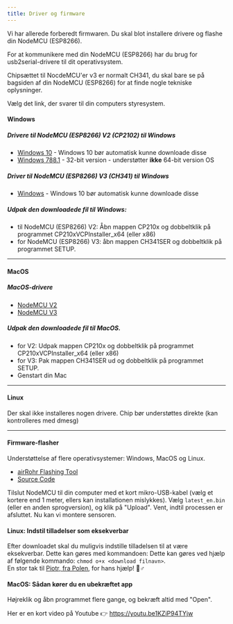 ```yaml
---
title: Driver og firmware
---
```


Vi har allerede forberedt firmwaren. Du skal blot installere drivere og flashe din NodeMCU (ESP8266).

For at kommunikere med din NodeMCU (ESP8266) har du brug for usb2serial-drivere til dit operativsystem.

Chipsættet til NocdeMCU'er v3 er normalt CH341, du skal bare se på bagsiden af din NodeMCU (ESP8266) for at finde nogle tekniske oplysninger.

Vælg det link, der svarer til din computers styresystem.

#### Windows

##### Drivere til NodeMCU (ESP8266) V2 (CP2102) til Windows
* [Windows 10](https://www.silabs.com/documents/public/software/CP210x_Universal_Windows_Driver.zip) - Windows 10 bør automatisk kunne downloade disse
* [Windows 788.1](https://www.silabs.com/documents/public/software/CP210x_Windows_Drivers.zip) - 32-bit version - understøtter **ikke** 64-bit version OS

##### Driver til NodeMCU (ESP8266) V3 (CH341) til Windows
* [Windows](http://www.wch.cn/downloads/file/5.html) - Windows 10 bør automatisk kunne downloade disse

##### Udpak den downloadede fil til Windows:
* til NodeMCU (ESP8266) V2: Åbn mappen CP210x og dobbeltklik på programmet CP210xVCPInstaller_x64 (eller x86)
* for NodeMCU (ESP8266) V3: åbn mappen CH341SER og dobbeltklik på programmet SETUP.

---

#### MacOS

##### MacOS-drivere
* [NodeMCU V2](https://www.silabs.com/documents/public/software/Mac_OSX_VCP_Driver.zip)
* [NodeMCU V3](http://www.wch.cn/downloads/file/178.html)

##### Udpak den downloadede fil til MacOS.
* for V2: Udpak mappen CP210x og dobbeltklik på programmet CP210xVCPInstaller_x64 (eller x86)
* for V3: Pak mappen CH341SER ud og dobbeltklik på programmet SETUP.
* Genstart din Mac

---

#### Linux
Der skal ikke installeres nogen drivere. Chip bør understøttes direkte (kan kontrolleres med dmesg)

---
#### Firmware-flasher
Understøttelse af flere operativsystemer: Windows, MacOS og Linux.

* [airRohr Flashing Tool](http://firmware.sensor.community/airrohr/flashing-tool/)
* [Source Code](https://github.com/opendata-stuttgart/airrohr-firmware-flasher/)

Tilslut NodeMCU til din computer med et kort mikro-USB-kabel (vælg et kortere end 1 meter, ellers kan installationen mislykkes). Vælg `latest_en.bin` (eller en anden sprogversion), og klik på "Upload".
Vent, indtil processen er afsluttet. Nu kan vi montere sensoren.

#### Linux: Indstil tilladelser som eksekverbar
Efter downloadet skal du muligvis indstille tilladelsen til at være eksekverbar. Dette kan gøres med kommandoen: Dette kan gøres ved hjælp af følgende kommando: `chmod o+x <download filnavn>`.
<br>
En stor tak til [Piotr, fra Polen](https://dropbox.inf.re), for hans hjælp! 🙋♂️

#### MacOS: Sådan kører du en ubekræftet app
Højreklik og åbn programmet flere gange, og bekræft altid med "Open".

Her er en kort video på Youtube 👉 https://youtu.be1KZiP94TYjw




